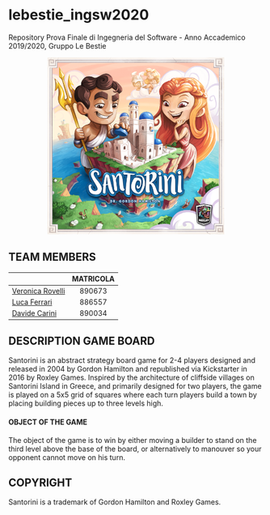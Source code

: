 # lebestie_ingsw2020
Repository Prova Finale di Ingegneria del Software - Anno Accademico 2019/2020, Gruppo Le Bestie
<p align="center">
  <img src="./resources/SantoriniBoardGame1.png" width="350" alt="accessibility text">
</p>

## TEAM MEMBERS
<table>
<thead>
<tr><th></th><th>MATRICOLA</th></tr>
</thead>
<tbody>
<tr><td><a href="https://github.com/veronicarovelli">Veronica Rovelli<a/></td><td align="center">890673</td></tr>
<tr><td><a href="https://github.com/lulol38"> Luca Ferrari <a/></td><td align="center">886557</td></tr>
<tr><td><a href="https://github.com/davidecarini">Davide Carini<a/></td><td align="center">890034</td></tr>
</tbody>
</table>


## DESCRIPTION GAME BOARD
Santorini is an abstract strategy board game for 2-4 players designed and released in 2004 by Gordon Hamilton and republished via Kickstarter in 2016 by Roxley Games. Inspired by the architecture of cliffside villages on Santorini Island in Greece, and primarily designed for two players, the game is played on a 5x5 grid of squares where each turn players build a town by placing building pieces up to three levels high. 

#### OBJECT OF THE GAME
The object of the game is to win by either moving a builder to stand on the third level above the base of the board, or alternatively to manouver so your opponent cannot move on his turn.



## COPYRIGHT
Santorini is a trademark of Gordon Hamilton and Roxley Games.
